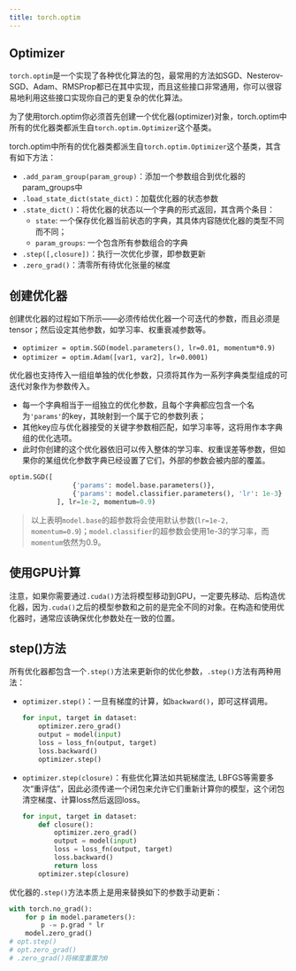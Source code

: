 ```yaml
---
title: torch.optim
---
```


## Optimizer

`torch.optim`是一个实现了各种优化算法的包，最常用的方法如SGD、Nesterov-SGD、Adam、RMSProp都已在其中实现，而且这些接口非常通用，你可以很容易地利用这些接口实现你自己的更复杂的优化算法。

为了使用torch.optim你必须首先创建一个优化器(optimizer)对象，torch.optim中所有的优化器类都派生自`torch.optim.Optimizer`这个基类。

torch.optim中所有的优化器类都派生自`torch.optim.Optimizer`这个基类，其含有如下方法：

- `.add_param_group(param_group)`：添加一个参数组合到优化器的param_groups中
- `.load_state_dict(state_dict)`：加载优化器的状态参数
- `.state_dict()`：将优化器的状态以一个字典的形式返回，其含两个条目：
    - `state`: 一个保存优化器当前状态的字典，其具体内容随优化器的类型不同而不同；
    - `param_groups`: 一个包含所有参数组合的字典
- `.step([,closure])`：执行一次优化步骤，即参数更新
- `.zero_grad()`：清零所有待优化张量的梯度

## 创建优化器

创建优化器的过程如下所示——必须传给优化器一个可迭代的参数，而且必须是tensor；然后设定其他参数，如学习率、权重衰减参数等。

- `optimizer = optim.SGD(model.parameters(), lr=0.01, momentum*0.9)`
- `optimizer = optim.Adam([var1, var2], lr=0.0001)`

优化器也支持传入一组组单独的优化参数，只须将其作为一系列字典类型组成的可迭代对象作为参数传入。

- 每一个字典相当于一组独立的优化参数，且每个字典都应包含一个名为`'params'`的key，其映射到一个属于它的参数列表；
- 其他key应与优化器接受的关键字参数相匹配，如学习率等，这将用作本字典组的优化选项。
- 此时你创建的这个优化器依旧可以传入整体的学习率、权重误差等参数，但如果你的某组优化参数字典已经设置了它们，外部的参数会被内部的覆盖。

```python
optim.SGD([
                {'params': model.base.parameters()},
                {'params': model.classifier.parameters(), 'lr': 1e-3}
            ], lr=1e-2, momentum=0.9)
```

> 以上表明`model.base`的超参数将会使用默认参数(`lr=1e-2, momentum=0.9`)；`model.classifier`的超参数会使用1e-3的学习率，而`momentum`依然为0.9。

## 使用GPU计算

注意，如果你需要通过`.cuda()`方法将模型移动到GPU，一定要先移动、后构造优化器，因为`.cuda()`之后的模型参数和之前的是完全不同的对象。在构造和使用优化器时，通常应该确保优化参数处在一致的位置。

## step()方法

所有优化器都包含一个`.step()`方法来更新你的优化参数，`.step()`方法有两种用法：

- `optimizer.step()`：一旦有梯度的计算，如`backward()`，即可这样调用。

    ```python
    for input, target in dataset:
        optimizer.zero_grad()
        output = model(input)
        loss = loss_fn(output, target)
        loss.backward()
        optimizer.step()
    ```

- `optimizer.step(closure)`：有些优化算法如共轭梯度法, LBFGS等需要多次“重评估”，因此必须传递一个闭包来允许它们重新计算你的模型，这个闭包清空梯度、计算loss然后返回loss。

    ```python
    for input, target in dataset:
        def closure():
            optimizer.zero_grad()
            output = model(input)
            loss = loss_fn(output, target)
            loss.backward()
            return loss
        optimizer.step(closure)
    ```

优化器的`.step()`方法本质上是用来替换如下的参数手动更新：

```python
with torch.no_grad():
    for p in model.parameters():
        p -= p.grad * lr
    model.zero_grad()
# opt.step()
# opt.zero_grad()
# .zero_grad()将梯度重置为0
```
